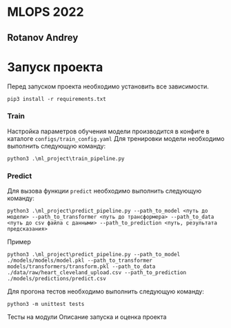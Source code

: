 # MLOPS 2022
## Rotanov Andrey
# Запуск проекта

Перед запуском проекта необходимо установить все зависимости.
```commandline
pip3 install -r requirements.txt
```

### Train 
Настройка параметров обучения модели производится в конфиге в каталоге `configs/train_config.yaml`
Для тренировки модели необходимо выполнить следующую команду:
```commandline
python3 .\ml_project\train_pipeline.py
```

### Predict
Для вызова функции `predict` необходимо выполнить следующую команду:
```commandline
python3 .\ml_project\predict_pipeline.py --path_to_model <путь до модели> --path_to_transformer <путь до трансформера> --path_to_data <путь до csv файла с данными> --path_to_prediction <путь, результата предсказания> 
```
Пример 
```commandline
python3 .\ml_project\predict_pipeline.py --path_to_model ./models/models/model.pkl --path_to_transformer models/transformers/transform.pkl --path_to_data ./data/raw/heart_cleveland_upload.csv --path_to_prediction ./models/predictions/predict.csv
```

Для прогона тестов необходимо выполнить следующую команду:
```commandline
python3 -m unittest tests
```

Тесты на модули
Описание запуска и оценка проекта
